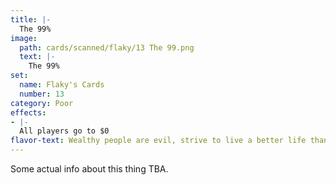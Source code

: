 ```yaml
---
title: |-
  The 99%
image: 
  path: cards/scanned/flaky/13 The 99.png
  text: |-
    The 99%
set:
  name: Flaky's Cards
  number: 13
category: Poor
effects: 
- |-
  All players go to $0
flavor-text: Wealthy people are evil, strive to live a better life than them.
---
```

Some actual info about this thing TBA.
